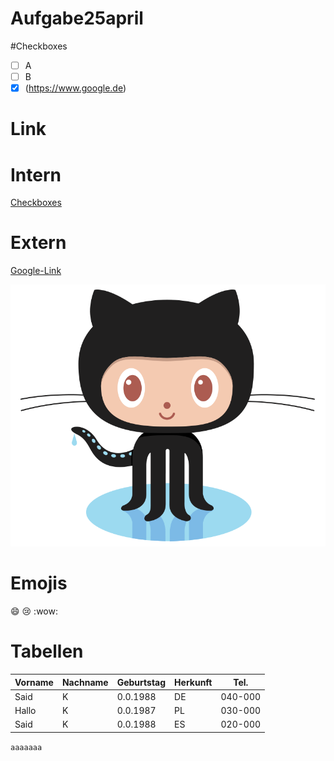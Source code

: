 # Aufgabe25april

#Checkboxes 
- [ ] A
- [ ] B
- [X] (https://www.google.de)

# Link

# Intern
[Checkboxes](#Checkboxes)  

# Extern
[Google-Link](https://www.google.de)

![Pinguin](/images/logo.png)

# Emojis

:smile:
:cry:
:wow:

# Tabellen

| Vorname | Nachname | Geburtstag | Herkunft | Tel.|      
| ---     |---       |---         |---       | ---| 
|Said | K    | 0.0.1988| DE|  040-000|
|Hallo | K    | 0.0.1987| PL|  030-000|
|Said | K    | 0.0.1988| ES|  020-000|

`aaaaaaa`
